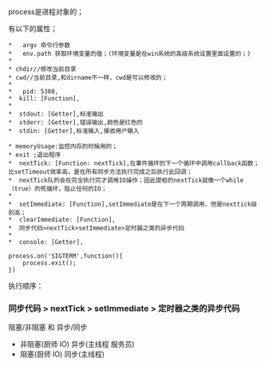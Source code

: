 process是进程对象的；

有以下的属性；

```
*   argv 命令行参数
*   env.path 获取环境变量的值；(环境变量是在win系统的高级系统设置里面设置的；)
*
* chdir//修改当前目录
* cwd//当前目录,和dirname不一样，cwd是可以修改的；
*
*   pid: 5308,
*  kill: [Function],
*
*  stdout: [Getter],标准输出
*  stderr: [Getter],错误输出,颜色是红色的
*  stdin: [Getter],标准输入,接收用户输入
```

```
* memoryUsage:监控内存的时候用的；
* exit ;退出程序
*  nextTick: [Function: nextTick],在事件循环的下一个循环中调用callback函数；比setTimeout效率高，是在所有同步方法执行完成之后执行此回调；
*  nextTick队列会在完全执行完才调用IO操作；因此提柜的nextTick就像一个while（true）的死循环，阻止任何的IO；
*
*  setImmediate: [Function],setImmediate是在下一个周期调用，但是nexttick级别高；
*  clearImmediate: [Function],
*  同步代码>nextTick>setImmediate>定时器之类的异步代码
*
*  console: [Getter],
```
```
process.on('SIGTERM',function(){
    process.exit();
})
```

执行顺序：

### 同步代码 > nextTick > setImmediate > 定时器之类的异步代码

阻塞/非阻塞  和 异步/同步

* 非阻塞(厨师 IO) 异步(主线程 服务员)
* 阻塞(厨师 IO) 同步(主线程)
